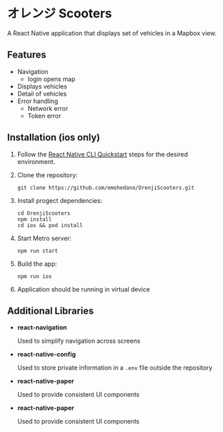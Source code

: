 # オレンジ Scooters

A React Native application that displays set of vehicles in a Mapbox view.

## Features

- Navigation
    - login opens map
- Displays vehicles
- Detail of vehicles
- Error handling
    - Network error
    - Token error


## Installation (ios only)

1. Follow the [React Native CLI Quickstart](https://reactnative.dev/docs/environment-setup) steps for the desired environment.
2. Clone the repository: 

    ```
    git clone https://github.com/emohedano/OrenjiScooters.git
    ```
3. Install progect dependencies:

    ```
    cd OrenjiScooters
    npm install
    cd ios && pod install
    ```
4. Start Metro server:

    ```
    npm run start
    ```
5. Build the app:

    ```
    npm run ios
    ```
6. Application should be running in virtual device

## Additional Libraries
- **react-navigation**

    Used to simplify navigation across screens
- **react-native-config**
    
    Used to store private information in a `.env` file outside the repository
- **react-native-paper**
    
    Used to provide consistent UI components
- **react-native-paper**
    
    Used to provide consistent UI components